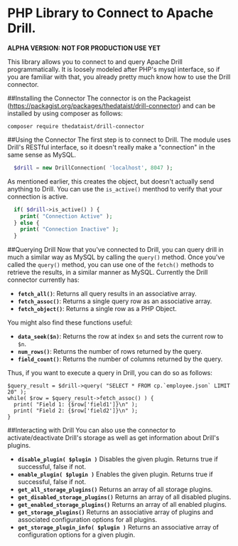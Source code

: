 # PHP Library to Connect to Apache Drill.

**ALPHA VERSION:  NOT FOR PRODUCTION USE YET**

This library allows you to connect to and query Apache Drill programmatically.  It is loosely modeled after PHP's mysql interface, so if you are familiar with that, you already pretty much know how to use the Drill connector.

##Installing the Connector
The connector is on the Packageist (https://packagist.org/packages/thedataist/drill-connector) and can be installed by using composer as follows:
```
composer require thedataist/drill-connector
```

##Using the Connector
The first step is to connect to Drill.  The module uses Drill's RESTful interface, so it doesn't really make a "connection" in the same sense as MySQL.  

```php
  $drill = new DrillConnection( 'localhost', 8047 );
```

As mentioned earlier, this creates the object, but doesn't actually send anything to Drill. You can use the `is_active()` menthod to verify that your connection is active.
```php
  if( $drill->is_active() ) {
    print( "Connection Active" );
  } else {
    print( "Connection Inactive" );
  }
```

##Querying Drill
Now that you've connected to Drill, you can query drill in much a similar way as MySQL by calling the `query()` method. Once you've called the `query()` method, you can use one of the `fetch()` methods to retrieve the results, in a similar manner as MySQL.  Currently the Drill connector currently has:
* **`fetch_all()`**:  Returns all query results in an associative array.
* **`fetch_assoc()`**:  Returns a single query row as an associative array.
* **`fetch_object()`**:  Returns a single row as a PHP Object.

You might also find these functions useful:
* **`data_seek($n)`**: Returns the row at index `$n` and sets the current row to `$n`. 
* **`num_rows()`**: Returns the number of rows returned by the query.
* **`field_count()`**:  Returns the number of columns returned by the query.

Thus, if you want to execute a query in Drill, you can do so as follows:
```
$query_result = $drill->query( "SELECT * FROM cp.`employee.json` LIMIT 20" );
while( $row = $query_result->fetch_assoc() ) {
  print( "Field 1: {$row['field1']}\n" );
  print( "Field 2: {$row['field2']}\n" );
}
```
##Interacting with Drill
You can also use the connector to activate/deactivate Drill's storage as well as get information about Drill's plugins.

* **`disable_plugin( $plugin )`**  Disables the given plugin.  Returns true if successful, false if not.
* **`enable_plugin( $plugin )`**   Enables the given plugin.  Returns true if successful, false if not.
* **`get_all_storage_plugins()`**  Returns an array of all storage plugins.
* **`get_disabled_storage_plugins()`**  Returns an array of all disabled plugins.
* **`get_enabled_storage_plugins()`**  Returns an array of all enabled plugins.
* **`get_storage_plugins()`**  Returns an associative array of plugins and associated configuration options for all plugins.
* **`get_storage_plugin_info( $plugin )`**  Returns an associative array of configuration options for a given plugin. 

